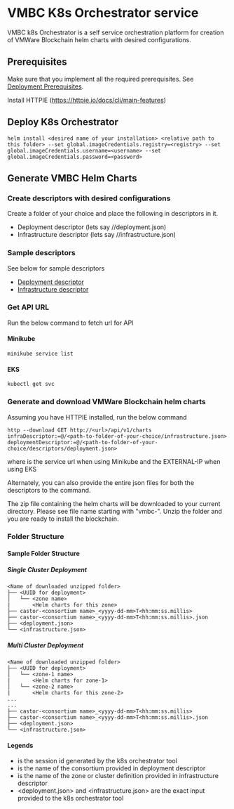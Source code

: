 # VMBC K8s Orchestrator service

VMBC k8s Orchestrator is a self service orchestration platform for creation of VMWare Blockchain helm charts with desired configurations.

## Prerequisites

Make sure that you implement all the required prerequisites. See [Deployment Prerequisites](./../README.md).

Install HTTPIE (https://httpie.io/docs/cli/main-features)

## Deploy K8s Orchestrator

```
helm install <desired name of your installation> <relative path to this folder> --set global.imageCredentials.registry=<registry> --set global.imageCredentials.username=<username> --set global.imageCredentials.password=<password>
```

## Generate VMBC Helm Charts

### Create descriptors with desired configurations
Create a folder of your choice and place the following in descriptors in it.
- Deployment descriptor (lets say /<path-to-folder-of-your-choice>/deployment.json)
- Infrastructure descriptor (lets say /<path-to-folder-of-your-choice>/infrastructure.json)
  
### Sample descriptors
See below for sample descriptors
- [Deployment descriptor](./sample-descriptors/deployment.json)
- [Infrastructure descriptor](./sample-descriptors/infrastructure.json)

### Get API URL

Run the below command to fetch url for API

#### Minikube
```
minikube service list
```

#### EKS
```
kubectl get svc
```

### Generate and download VMWare Blockchain helm charts

Assuming you have HTTPIE installed, run the below command
```
http --download GET http://<url>/api/v1/charts infraDescriptor:=@/<path-to-folder-of-your-choice/infrastructure.json> deploymentDescriptor:=@/<path-to-folder-of-your-choice/descriptors/deployment.json>
```
where <url> is the service url when using Minikube and the EXTERNAL-IP when using EKS

Alternately, you can also provide the entire json files for both the descriptors to the command.

The zip file containing the helm charts will be downloaded to your current directory. Please see file name starting with "vmbc-". Unzip the folder and you are ready to install the blockchain.

### Folder Structure
#### Sample Folder Structure
##### Single Cluster Deployment
```
<Name of downloaded unzipped folder>
├── <UUID for deployment>
│   └── <zone name>
|       <Helm charts for this zone>
├── castor-<consortium name>_<yyyy-dd-mm>T<hh:mm:ss.millis>
├── castor-<consortium name>_<yyyy-dd-mm>T<hh:mm:ss.millis>.json
├── <deployment.json>
└── <infrastructure.json>
```
##### Multi Cluster Deployment
```
<Name of downloaded unzipped folder>
├── <UUID for deployment>
│   └── <zone-1 name>
|       <Helm charts for zone-1>
│   └── <zone-2 name>
|       <Helm charts for this zone-2>
...
...
├── castor-<consortium name>_<yyyy-dd-mm>T<hh:mm:ss.millis>
├── castor-<consortium name>_<yyyy-dd-mm>T<hh:mm:ss.millis>.json
├── <deployment.json>
└── <infrastructure.json>
```
#### Legends
- <UUID for deployment> is the session id generated by the k8s orchestrator tool
- <consortium name> is the name of the consortium provided in deployment descriptor
- <zone name> is the name of the zone or cluster definition provided in infrastructure descriptor
- <deployment.json> and <infrastructure.json> are the exact input provided to the k8s orchestrator tool
